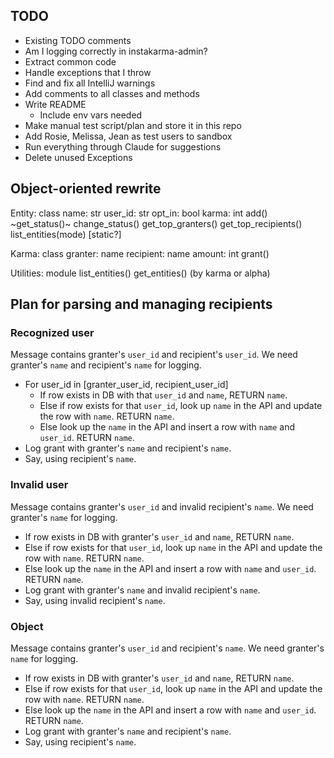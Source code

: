 ## TODO

- Existing TODO comments
- Am I logging correctly in instakarma-admin?
- Extract common code
- Handle exceptions that I throw
- Find and fix all IntelliJ warnings
- Add comments to all classes and methods
- Write README
  - Include env vars needed
- Make manual test script/plan and store it in this repo
- Add Rosie, Melissa, Jean as test users to sandbox
- Run everything through Claude for suggestions
- Delete unused Exceptions

## Object-oriented rewrite

Entity: class
  name: str
  user_id: str
  opt_in: bool
  karma: int
  add()
  ~get_status()~
  change_status()
  get_top_granters()
  get_top_recipients()
  list_entities(mode) [static?]

Karma: class
  granter: name
  recipient: name
  amount: int
  grant()

Utilities: module
  list_entities()
  get_entities() (by karma or alpha)



## Plan for parsing and managing recipients

### Recognized user

Message contains granter's `user_id` and recipient's `user_id`.
We need granter's `name` and recipient's `name` for logging.

* For user_id in [granter_user_id, recipient_user_id]
   * If row exists in DB with that `user_id` and `name`, RETURN `name`.
   * Else if row exists for that `user_id`, look up `name` in the API and update the row with `name`. RETURN `name`.
   * Else look up the `name` in the API and insert a row with `name` and `user_id`. RETURN `name`.
* Log grant with granter's `name` and recipient's `name`.
* Say, using recipient's `name`.


### Invalid user

Message contains granter's `user_id` and invalid recipient's `name`.
We need granter's `name` for logging.

* If row exists in DB with granter's `user_id` and `name`, RETURN `name`.
* Else if row exists for that `user_id`, look up `name` in the API and update the row with `name`. RETURN `name`.
* Else look up the `name` in the API and insert a row with `name` and `user_id`. RETURN `name`.
* Log grant with granter's `name` and invalid recipient's `name`.
* Say, using invalid recipient's `name`.


### Object

Message contains granter's `user_id` and recipient's `name`.
We need granter's `name` for logging.

* If row exists in DB with granter's `user_id` and `name`, RETURN `name`.
* Else if row exists for that `user_id`, look up `name` in the API and update the row with `name`. RETURN `name`.
* Else look up the `name` in the API and insert a row with `name` and `user_id`. RETURN `name`.
* Log grant with granter's `name` and recipient's `name`.
* Say, using recipient's `name`.
